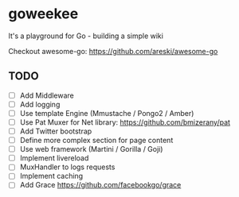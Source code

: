 goweekee
========

It's a playground for Go - building a simple wiki

Checkout awesome-go: https://github.com/areski/awesome-go


TODO
----

- [ ] Add Middleware
- [ ] Add logging
- [ ] Use template Engine (Mmustache / Pongo2 / Amber)
- [ ] Use Pat Muxer for Net library: https://github.com/bmizerany/pat
- [ ] Add Twitter bootstrap
- [ ] Define more complex section for page content
- [ ] Use web framework (Martini / Gorilla / Goji)
- [ ] Implement livereload
- [ ] MuxHandler to logs requests
- [ ] Implement caching
- [ ] Add Grace https://github.com/facebookgo/grace
